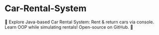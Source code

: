 # Car-Rental-System
🚗 Explore Java-based Car Rental System: Rent &amp; return cars via console. Learn OOP while simulating rentals! Open-source on GitHub. 🌟

